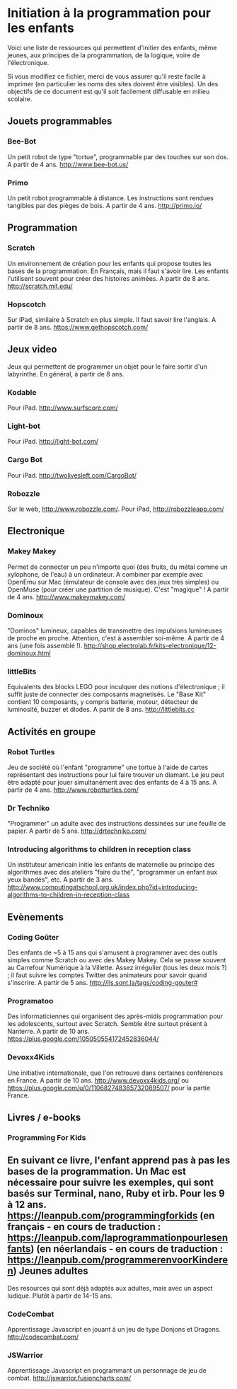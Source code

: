 Initiation à la programmation pour les enfants
==============================================

Voici une liste de ressources qui permettent d'initier des enfants, même jeunes, aux principes de la programmation, de la logique, voire de l'électronique.

Si vous modifiez ce fichier, merci de vous assurer qu'il reste facile à imprimer (en particulier les noms des sites doivent être visibles). Un des objectifs de ce document est qu'il soit facilement diffusable en milieu scolaire.


Jouets programmables
--------------------

### Bee-Bot
Un petit robot de type "tortue", programmable par des touches sur son dos. A partir de 4 ans. http://www.bee-bot.us/

### Primo
Un petit robot programmable à distance. Les instructions sont rendues tangibles par des pièges de bois. A partir de 4 ans. http://primo.io/

Programmation
-------------

### Scratch
Un environnement de création pour les enfants qui propose toutes les bases de la programmation. En Français, mais il faut s'avoir lire. Les enfants l'utilisent souvent pour créer des histoires animées. A partir de 8 ans. http://scratch.mit.edu/

### Hopscotch
Sur iPad, similaire à Scratch en plus simple. Il faut savoir lire l'anglais. A partir de 8 ans. https://www.gethopscotch.com/

Jeux video
----------
Jeux qui permettent de programmer un objet pour le faire sortir d'un labyrinthe. En général, à partir de 8 ans.

### Kodable
Pour iPad. http://www.surfscore.com/

### Light-bot
Pour iPad. http://light-bot.com/

### Cargo Bot
Pour iPad. http://twolivesleft.com/CargoBot/

### Robozzle
Sur le web, http://www.robozzle.com/. Pour iPad, http://robozzleapp.com/


Electronique
------------

### Makey Makey ###
Permet de connecter un peu n'importe quoi (des fruits, du métal comme un xylophone, de l'eau) à un ordinateur.
A combiner par exemple avec OpenEmu sur Mac (émulateur de console avec des jeux très simples) ou OpenMuse (pour créer une partition de musique). C'est "magique" ! A partir de 4 ans. http://www.makeymakey.com/

### Dominoux
"Dominos" lumineux, capables de transmettre des impulsions lumineuses de proche en proche. Attention, c'est à assembler soi-même. A partir de 4 ans (une fois assemblé !). http://shop.electrolab.fr/kits-electronique/12-dominoux.html

### littleBits
Equivalents des blocks LEGO pour inculquer des notions d'électronique ; il suffit juste de connecter des composants magnetisés. Le "Base Kit" contient 10 composants, y compris batterie, moteur, détecteur de luminosité, buzzer et diodes. A partir de 8 ans. http://littlebits.cc

Activités en groupe
-------------------

### Robot Turtles
Jeu de société où l'enfant "programme" une tortue à l'aide de cartes représentant des instructions pour lui faire trouver un diamant. Le jeu peut être adapté pour jouer simultanément avec des enfants de 4 à 15 ans. A partir de 4 ans. http://www.robotturtles.com/

### Dr Techniko
"Programmer" un adulte avec des instructions dessinées sur une feuille de papier. A partir de 5 ans. http://drtechniko.com/

### Introducing algorithms to children in reception class
Un instituteur américain initie les enfants de maternelle au principe des algorithmes avec des ateliers "faire du thé", "programmer un enfant aux yeux bandés", etc. A partir de 3 ans. http://www.computingatschool.org.uk/index.php?id=introducing-algorithms-to-children-in-reception-class


Evènements
----------

### Coding Goûter
Des enfants de ~5 à 15 ans qui s'amusent à programmer avec des outils simples comme Scratch ou avec des Makey Makey. Cela se passe souvent au Carrefour Numérique à la Villette. Assez irrégulier (tous les deux mois ?) ; il faut suivre les comptes Twitter des animateurs pour savoir quand s'inscrire. A partir de 5 ans. http://ils.sont.la/tags/coding-gouter#

### Programatoo
Des informaticiennes qui organisent des après-midis programmation pour les adolescents, surtout avec Scratch. Semble être surtout présent à Nanterre. A partir de 10 ans. https://plus.google.com/105050554172452836044/

### Devoxx4Kids
Une initiative internationale, que l'on retrouve dans certaines conférences en France.
A partir de 10 ans.
http://www.devoxx4kids.org/ ou https://plus.google.com/u/0/110682748365732089507/ pour la partie France.



Livres / e-books
----------------

### Programming For Kids
En suivant ce livre, l'enfant apprend pas à pas les bases de la programmation. Un Mac est nécessaire pour suivre les exemples, qui sont basés sur Terminal, nano, Ruby et irb.
Pour les 9 à 12 ans. https://leanpub.com/programmingforkids (en français - en cours de traduction : https://leanpub.com/laprogrammationpourlesenfants)
(en néerlandais - en cours de traduction : https://leanpub.com/programmerenvoorKinderen)
Jeunes adultes
--------------
Des resources qui sont déjà adaptés aux adultes, mais avec un aspect ludique. Plutôt à partir de 14-15 ans.

### CodeCombat
Apprentissage Javascript en jouant à un jeu de type Donjons et Dragons. http://codecombat.com/

### JSWarrior
Apprentissage Javascript en programmant un personnage de jeu de combat. http://jswarrior.fusioncharts.com/
